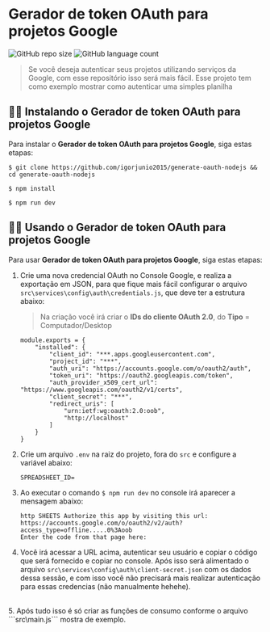 # Gerador de token OAuth para projetos Google

<!---Esses são exemplos. Veja https://shields.io para outras pessoas ou para personalizar este conjunto de escudos. Você pode querer incluir dependências, status do projeto e informações de licença aqui--->

![GitHub repo size](https://img.shields.io/github/repo-size/iuricode/README-template?style=for-the-badge)
![GitHub language count](https://img.shields.io/github/languages/count/iuricode/README-template?style=for-the-badge)

> Se você deseja autenticar seus projetos utilizando serviços da Google, com esse repositório isso será mais fácil.
> Esse projeto tem como exemplo mostrar como autenticar uma simples planilha

## 👩‍💻 Instalando o Gerador de token OAuth para projetos Google

Para instalar o __Gerador de token OAuth para projetos Google__, siga estas etapas:

```
$ git clone https://github.com/igorjunio2015/generate-oauth-nodejs && cd generate-oauth-nodejs
```
```
$ npm install
```
```
$ npm run dev
```

## 👨‍🏭 Usando o Gerador de token OAuth para projetos Google

Para usar __Gerador de token OAuth para projetos Google__, siga estas etapas:

1. Crie uma nova credencial OAuth no Console Google, e realiza a exportação em JSON, para que fique mais fácil configurar o arquivo ```src\services\config\auth\credentials.js```, que deve ter a estrutura abaixo:
    <br>
    > Na criação você irá criar o __IDs do cliente OAuth 2.0__, do __Tipo__ = Computador/Desktop
    
    ```
    module.exports = {
        "installed": {
            "client_id": "***.apps.googleusercontent.com",
            "project_id": "***",
            "auth_uri": "https://accounts.google.com/o/oauth2/auth",
            "token_uri": "https://oauth2.googleapis.com/token",
            "auth_provider_x509_cert_url": "https://www.googleapis.com/oauth2/v1/certs",
            "client_secret": "***",
            "redirect_uris": [
                "urn:ietf:wg:oauth:2.0:oob",
                "http://localhost"
            ]
        }
    }
    ```
2. Crie um arquivo ```.env``` na raiz do projeto, fora do ```src``` e configure a variável abaixo:
    ```
    SPREADSHEET_ID=
    ```

3. Ao executar o comando ```$ npm run dev``` no console irá aparecer a mensagem abaixo:
    ```
    http SHEETS Authorize this app by visiting this url: https://accounts.google.com/o/oauth2/v2/auth?access_type=offline.....0%3Aoob
    Enter the code from that page here:
    ```
4. Você irá acessar a URL acima, autenticar seu usuário e copiar o código que será fornecido e copiar no console. Após isso será alimentado o arquivo ```src\services\config\auth\client-secret.json``` com os dados dessa sessão, e com isso você não precisará mais realizar autenticação para essas credencias (não manualmente hehehe).
<br>
5. Após tudo isso é só criar as funções de consumo conforme o arquivo ```src\main.js``` mostra de exemplo.